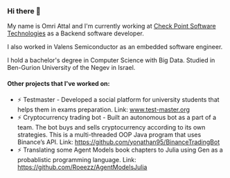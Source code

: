 ### Hi there 👋

My name is Omri Attal and I'm currently working at [Check Point Software Technologies](https://careers.checkpoint.com/) as a Backend software developer.

I also worked in Valens Semiconductor as an embedded software engineer.

I hold a bachelor's degree in Computer Science with Big Data. Studied in Ben-Gurion University of the Negev in Israel.

#### Other projects that I've worked on:
* ⚡ Testmaster - Developed a social platform for university students that helps them in exams preparation. Link: www.test-master.org
* ⚡ Cryptocurrency trading bot - Built an autonomous bot as a part of a team. The bot buys and sells cryptocurrency according to its own strategies. This is a multi-threaded OOP Java program that uses Binance’s API. Link: https://github.com/yonathan95/BinanceTradingBot
* ⚡ Translating some Agent Models book chapters to Julia using Gen as a probablistic programming language. Link: https://github.com/Roeezz/AgentModelsJulia
 
<!--
**omriattal/omriattal** is a ✨ _special_ ✨ repository because its `README.md` (this file) appears on your GitHub profile.

Here are some ideas to get you started:

- 🔭 I’m currently working on ...
- 🌱 I’m currently learning ...
- 👯 I’m looking to collaborate on ...
- 🤔 I’m looking for help with ...
- 💬 Ask me about ...
- 📫 How to reach me: ...
- 😄 Pronouns: ...
- ⚡ Fun fact: ...
-->
